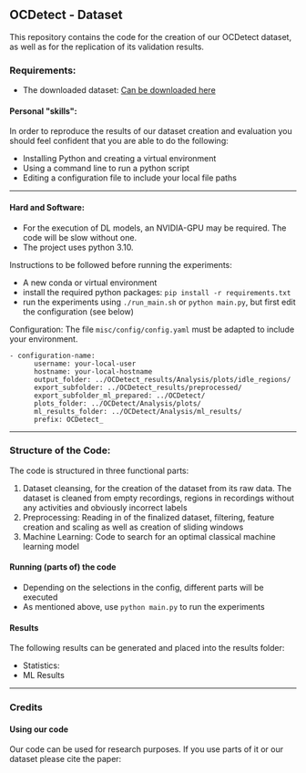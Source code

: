 ## OCDetect  - Dataset

This repository contains the code for the creation of our OCDetect dataset, as well as for the replication of its
validation results.

### Requirements:

- The downloaded dataset: [Can be downloaded here](https://doi.org/10.5281/zenodo.10138158)
#### Personal "skills":
In order to reproduce the results of our dataset creation and evaluation you should feel confident that you 
are able to do the following:
- Installing Python and creating a virtual environment
- Using a command line to run a python script
- Editing a configuration file to include your local file paths
___
#### Hard and Software:
- For the execution of DL models, an NVIDIA-GPU may be required. The code will be slow without one.
- The project uses python 3.10.

Instructions to be followed before running the experiments:
- A new conda or virtual environment
- install the required python packages: `pip install -r requirements.txt`
- run the experiments using `./run_main.sh` or `python main.py`, but first edit the configuration (see below)



Configuration:
The file `misc/config/config.yaml` must be adapted to include your environment.
```
- configuration-name:
      username: your-local-user
      hostname: your-local-hostname
      output_folder: ../OCDetect_results/Analysis/plots/idle_regions/
      export_subfolder: ../OCDetect_results/preprocessed/
      export_subfolder_ml_prepared: ../OCDetect/
      plots_folder: ../OCDetect/Analysis/plots/
      ml_results_folder: ../OCDetect/Analysis/ml_results/
      prefix: OCDetect_
```

___
      
### Structure of the Code:

The code is structured in three functional parts:
1. Dataset cleansing, for the creation of the dataset from its raw data. The dataset is cleaned from empty recordings,
regions in recordings without any activities and obviously incorrect labels
2. Preprocessing: Reading in of the finalized dataset, filtering, feature creation and scaling as well as creation of sliding windows
3. Machine Learning: Code to search for an optimal classical machine learning model


#### Running (parts of) the code
- Depending on the selections in the config, different parts will be executed 
- As mentioned above, use `python main.py` to run the experiments

#### Results

The following results can be generated and placed into the results folder:
- Statistics:
- ML Results

___

### Credits
#### Using our code
Our code can be used for research purposes. If you use parts of it or our dataset please cite the paper:

